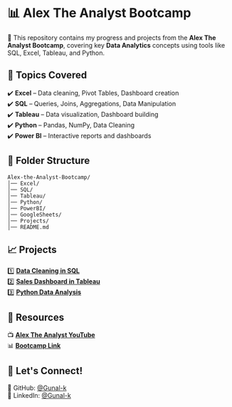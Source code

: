 # 📊 Alex The Analyst Bootcamp  

🚀 This repository contains my progress and projects from the **Alex The Analyst Bootcamp**, covering key **Data Analytics** concepts using tools like SQL, Excel, Tableau, and Python.  

## 📌 Topics Covered  
✔️ **Excel** – Data cleaning, Pivot Tables, Dashboard creation  
✔️ **SQL** – Queries, Joins, Aggregations, Data Manipulation  
✔️ **Tableau** – Data visualization, Dashboard building  
✔️ **Python** – Pandas, NumPy, Data Cleaning  
✔️ **Power BI** – Interactive reports and dashboards    

## 📂 Folder Structure  

```
Alex-the-Analyst-Bootcamp/
│── Excel/
│── SQL/
│── Tableau/
│── Python/
│── PowerBI/
│── GoogleSheets/
│── Projects/
│── README.md
```

## 📈 Projects  
1️⃣ **[Data Cleaning in SQL](./SQL/Data_Cleaning.sql)**  
2️⃣ **[Sales Dashboard in Tableau](./Tableau/Sales_Dashboard.twbx)**  
3️⃣ **[Python Data Analysis](./Python/Data_Analysis.ipynb)**  

## 🔗 Resources  
📺 **[Alex The Analyst YouTube](https://www.youtube.com/@AlexTheAnalyst)**  
📊 **[Bootcamp Link](https://www.alextheanalyst.com/)**  

## 🚀 Let's Connect!  
📌 GitHub: [@Gunal-k](https://github.com/Gunal-k)  
📌 LinkedIn: [@Gunal-k](https://www.linkedin.com/in/gunal-k-9435b02a7/) 

